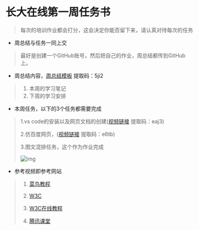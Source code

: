 # 长大在线第一周任务书

>  每次的培训作业都会打分，这会决定你能否留下来，请认真对待每次的任务

* 周总结与任务一同上交

> 最好是创建一个GitHub账号，然后把自己的作业，周总结都传到GitHub上。

*  周总结内容，[周总结模板](https://pan.baidu.com/s/1mzDEO7JUpXpUc1nnbETwgQ) 提取码：5ji2
>
>  1. 本周的学习笔记
>  2. 下周的学习安排

*   本周任务，以下的3个任务都需要完成
>
>  1.vs code的安装以及网页文档的创建([视频链接](https://pan.baidu.com/s/1dxlfe2Zd-R0rV5urcTP9Dw) 提取码：eaj3)
>
>  2.仿百度网页，([视频链接](https://pan.baidu.com/s/10ARSvhrgEVCnoO__KbbyNA) 提取码：e6tb)
>
>  3.图文混排任务，这个作为作业完成
>
>  ![img](./images/weibo.jpg) 

*  参考视频即参考网站
>
>  1. [菜鸟教程](https://www.runoob.com/)
>
>  2. [W3C](https://www.w3cschool.cn/)
>
>  3. [W3C在线教程](http://www.w3school.com.cn/index.html)
>
>  4. [腾讯课堂](https://ke.qq.com/course/231570?_bid=167&_wv=3&from=androidapp&taid=2955805083273362)
>
>     




